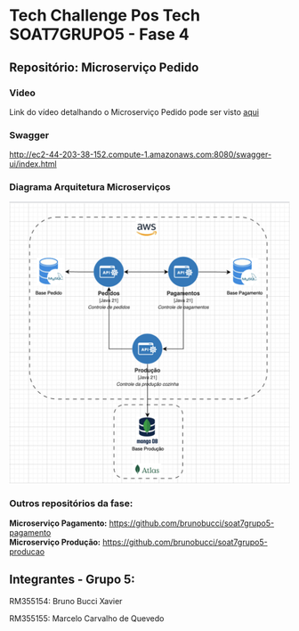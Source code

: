 # Tech Challenge Pos Tech SOAT7GRUPO5 - Fase 4

## Repositório: Microserviço Pedido

### Video

Link do vídeo detalhando o Microserviço Pedido pode ser visto <a href="https://www.youtube.com/watch?v=YplkjITVdOM" target="_blank">aqui</a> <br>

### Swagger
http://ec2-44-203-38-152.compute-1.amazonaws.com:8080/swagger-ui/index.html


### Diagrama Arquitetura Microserviços
![Diagrama Microserviços](https://github.com/brunobucci/soat7grupo5-app/blob/6eabe52ca5186a3b11219893b0fb98ab81517bd9/documentacao/arquitetura.png)


### Outros repositórios da fase:
<b>Microserviço Pagamento:</b> https://github.com/brunobucci/soat7grupo5-pagamento<br>
<b>Microserviço Produção:</b> https://github.com/brunobucci/soat7grupo5-producao<br>


## Integrantes - Grupo 5:
RM355154: Bruno Bucci Xavier

RM355155: Marcelo Carvalho de Quevedo
